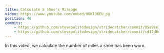 ```yaml
---
title: Calculate a Shoe's Mileage
video: https://www.youtube.com/embed/UGKl36EU_pg
position: 48
commits:
    - https://github.com/stevepolitodesign/stridecatcher/commit/85a9ce339dcafe5bfd4351a440e4672ff06e1076
    - https://github.com/stevepolitodesign/stridecatcher/commit/cd17d6c4614c4476b358d74fd44a9a58f75a0ca3
---
```

In this video, we calculate the number of miles a shoe has been worn.